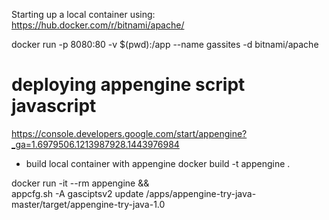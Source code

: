 

Starting up a local container using:
https://hub.docker.com/r/bitnami/apache/

docker run -p 8080:80 -v $(pwd):/app --name gassites -d bitnami/apache


# deploying appengine script javascript
https://console.developers.google.com/start/appengine?_ga=1.6979506.1213987928.1443976984

* build local container with appengine
docker build -t appengine .

docker run -it --rm appengine && \
appcfg.sh -A gasciptsv2 update /apps/appengine-try-java-master/target/appengine-try-java-1.0
